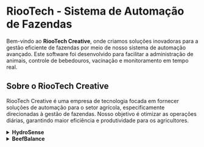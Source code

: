 # RiooTech - Sistema de Automação de Fazendas

Bem-vindo ao **RiooTech Creative**, onde criamos soluções inovadoras para a gestão eficiente de fazendas por meio de nosso sistema de automação avançado. Este software foi desenvolvido para facilitar a administração de animais, controle de bebedouros, vacinação e monitoramento em tempo real.

## Sobre o RiooTech Creative

RiooTech Creative é uma empresa de tecnologia focada em fornecer soluções de automação para o setor agrícola, especificamente direcionadas à gestão de fazendas. Nosso objetivo é otimizar as operações diárias, garantindo maior eficiência e produtividade para os agricultores.

<details>
  <summary><strong>HydroSense</strong></summary>

  ### Monitoramento da Umidade do Solo:
  - Sensores integrados para medir a umidade do solo em tempo real.
  - Acompanhamento contínuo para evitar o excesso ou a falta de água nas plantações.

  ### Controle Inteligente de Irrigação:
  - Automação do sistema de irrigação com base nos níveis de umidade detectados.
  - Programação personalizada para diferentes horários e condições climáticas.
  - Redução do desperdício de água, otimizando a irrigação.

  ### Gestão de Bombas de Água:
  - Controle remoto das bombas de água para irrigação.
  - Monitoramento da pressão e do fluxo de água para garantir eficiência máxima.

  ### Dashboard e Relatórios em Tempo Real:
  - Interface amigável com gráficos e relatórios detalhados para acompanhamento do uso de água.
  - Acesso via dispositivos móveis e desktop.
  - Notificações e alertas em caso de níveis críticos de umidade ou falhas no sistema.

</details>

<details>
  <summary><strong>BeefBalance</strong></summary>

  ### Monitoramento da Pesagem do Animal:
  - Sensores integrados para medir a umidade do solo em tempo real.
  - Acompanhamento contínuo para evitar o excesso ou a falta de água nas plantações.
</details>
